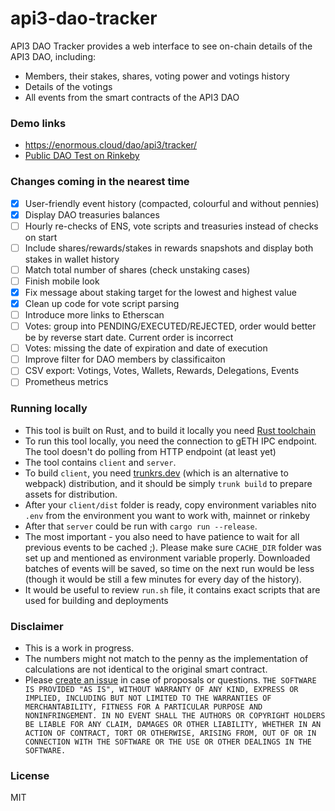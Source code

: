 # api3-dao-tracker

API3 DAO Tracker provides a web interface to see on-chain details of the API3 DAO, including:

- Members, their stakes, shares, voting power and votings history
- Details of the votings
- All events from the smart contracts of the API3 DAO

### Demo links

- https://enormous.cloud/dao/api3/tracker/
- [Public DAO Test on Rinkeby](https://enormous.cloud/dao/api3/tracker-rinkeby/)

### Changes coming in the nearest time
- [x] User-friendly event history (compacted, colourful and without pennies)
- [x] Display DAO treasuries balances
- [ ] Hourly re-checks of ENS, vote scripts and treasuries instead of checks on start
- [ ] Include shares/rewards/stakes in rewards snapshots and display both stakes in wallet history
- [ ] Match total number of shares (check unstaking cases)
- [ ] Finish mobile look
- [x] Fix message about staking target for the lowest and highest value
- [x] Clean up code for vote script parsing
- [ ] Introduce more links to Etherscan
- [ ] Votes: group into PENDING/EXECUTED/REJECTED, order would better be by reverse start date. Current order is incorrect
- [ ] Votes: missing the date of expiration and date of execution
- [ ] Improve filter for DAO members by classificaiton
- [ ] CSV export: Votings, Votes, Wallets, Rewards, Delegations, Events
- [ ] Prometheus metrics

### Running locally

- This tool is built on Rust, and to build it locally you need [Rust toolchain](https://www.rust-lang.org/tools/install)
- To run this tool locally, you need the connection to gETH IPC endpoint. The tool doesn't do polling from HTTP endpoint (at least yet)
- The tool contains `client` and `server`. 
- To build `client`, you need [trunkrs.dev](https://github.com/thedodd/trunk) (which is an alternative to webpack) distribution, and it should be simply `trunk build` to prepare assets for distribution.
- After your `client/dist` folder is ready, copy environment variables nito `.env` from the environment you want to work with, mainnet or rinkeby
- After that `server` could be run with `cargo run --release`.
- The most important - you also need to have patience to wait for all previous events to be cached ;). Please make sure `CACHE_DIR` folder was set up and mentioned as environment variable properly. Downloaded batches of events will be saved, so time on the next run would be less (though it would be still a few minutes for every day of the history).
- It would be useful to review `run.sh` file, it contains exact scripts that are used for building and deployments

### Disclaimer

- This is a work in progress. 
- The numbers might not match to the penny as the implementation of calculations are not identical to the original smart contract.
- Please [create an issue](https://github.com/EnormousCloud/api3-dao-tracker/issues) in case of proposals or questions.
`
THE SOFTWARE IS PROVIDED "AS IS", WITHOUT WARRANTY OF ANY KIND, EXPRESS OR IMPLIED, INCLUDING BUT NOT LIMITED TO THE WARRANTIES OF MERCHANTABILITY, FITNESS FOR A PARTICULAR PURPOSE AND NONINFRINGEMENT. IN NO EVENT SHALL THE AUTHORS OR COPYRIGHT HOLDERS BE LIABLE FOR ANY CLAIM, DAMAGES OR OTHER LIABILITY, WHETHER IN AN ACTION OF CONTRACT, TORT OR OTHERWISE, ARISING FROM, OUT OF OR IN CONNECTION WITH THE SOFTWARE OR THE USE OR OTHER DEALINGS IN THE SOFTWARE.
`

### License
MIT
